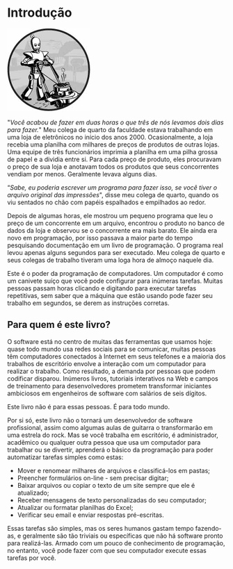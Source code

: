 # Introdução

![Introdução](../img/000143.jpg)

"*Você acabou de fazer em duas horas o que três de nós levamos dois dias para fazer.*" Meu colega de quarto da faculdade estava trabalhando em uma loja de eletrônicos no início dos anos 2000. Ocasionalmente, a loja recebia uma planilha com milhares de preços de produtos de outras lojas. Uma equipe de três funcionários imprimia a planilha em uma pilha grossa de papel e a dividia entre si. Para cada preço de produto, eles procuravam o preço de sua loja e anotavam todos os produtos que seus concorrentes vendiam por menos. Geralmente levava alguns dias.

“*Sabe, eu poderia escrever um programa para fazer isso, se você tiver o arquivo original das impressões*", disse meu colega de quarto, quando os viu sentados no chão com papéis espalhados e empilhados ao redor.

Depois de algumas horas, ele mostrou um pequeno programa que leu o preço de um concorrente em um arquivo, encontrou o produto no banco de dados da loja e observou se o concorrente era mais barato. Ele ainda era novo em programação, por isso passava a maior parte do tempo pesquisando documentação em um livro de programação. O programa real levou apenas alguns segundos para ser executado. Meu colega de quarto e seus colegas de trabalho tiveram uma loga hora de almoço naquele dia.

Este é o poder da programação de computadores. Um computador é como um canivete suíço que você pode configurar para inúmeras tarefas. Muitas pessoas passam horas clicando e digitando para executar tarefas repetitivas, sem saber que a máquina que estão usando pode fazer seu trabalho em segundos, se derem as instruções corretas.

## Para quem é este livro?

O software está no centro de muitas das ferramentas que usamos hoje: quase todo mundo usa redes sociais para se comunicar, muitas pessoas têm computadores conectados à Internet em seus telefones e a maioria dos trabalhos de escritório envolve a interação com um computador para realizar o trabalho. Como resultado, a demanda por pessoas que podem codificar disparou. Inúmeros livros, tutoriais interativos na Web e campos de treinamento para desenvolvedores prometem transformar iniciantes ambiciosos em engenheiros de software com salários de seis dígitos.

Este livro não é para essas pessoas. É para todo mundo.

Por si só, este livro não o tornará um desenvolvedor de software profissional, assim como algumas aulas de guitarra o transformarão em uma estrela do rock. Mas se você trabalha em escritório, é administrador, acadêmico ou qualquer outra pessoa que usa um computador para trabalhar ou se divertir, aprenderá o básico da programação para poder automatizar tarefas simples como estas:

* Mover e renomear milhares de arquivos e classificá-los em pastas;
* Preencher formulários on-line - sem precisar digitar;
* Baixar arquivos ou copiar o texto de um site sempre que ele é atualizado;
* Receber mensagens de texto personalizadas do seu computador;
* Atualizar ou formatar planilhas do Excel;
* Verificar seu email e enviar respostas pré-escritas.

Essas tarefas são simples, mas os seres humanos gastam tempo fazendo-as, e geralmente são tão triviais ou específicas que não há software pronto para realizá-las. Armado com um pouco de conhecimento de programação, no entanto, você pode fazer com que seu computador execute essas tarefas por você.
